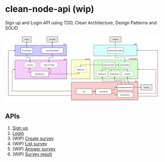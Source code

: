 # clean-node-api (wip)

Sign up and Login API using TDD, Clean Architecture, Design Patterns and SOLID

![](./clean_node_api.png)

## APIs

1. [Sign up](./requirements/signup.md)
2. [Login](./requirements/login.md)
3. (WIP) [Create survey](./requirements/add-survey.md)
4. (WIP) [List survey](./requirements/load-surveys.md)
5. (WIP) [Answer survey](./requirements/save-survey-result.md)
6. (WIP) [Survey result](./requirements/load-survey-result.md)
